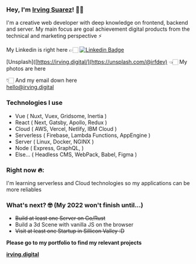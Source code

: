 ### Hey, I'm [Irving Suarez](https://irving.digital)! 🤙🏻


I'm a creative web developer with deep knowledge on frontend, backend and server. My main focus are goal achievement digital products from the technical and marketing perspective ⚡️
<br/>


My Linkedin is right here 👉🏻 [![Linkedin Badge](https://img.shields.io/badge/-LinkedIn-blue?style=flat-square&logo=Linkedin&logoColor=white&link=https://github.com/IrfDev/)](https://www.linkedin.com/in/irving-suarez/)  <br/>

[Unsplash]([https://irving.digital/](https://unsplash.com/@irfdev) 👈🏻 My photos are here 

👇🏻 And my email down here  <br/>
<hello@irving.digital>

### Technologies I use
- Vue ( Nuxt, Vuex, Gridsome, Inertia )
- React ( Next, Gatsby, Apollo, Redux )
- Cloud ( AWS, Vercel, Netlify, IBM Cloud )
- Serverless ( Firebase, Lambda Functions, AppEngine )
- Server ( Linux, Docker, NGINX )
- Node ( Express, GraphQL,  )
- Else... ( Headless CMS, WebPack, Babel, Figma )

### Right now 🔥: 

I'm learning serverless and Cloud technologies so my applications can be more reliables

### What's next? 🤓 (My 2022 won't finish until...)

- ~~Build at least one Server on Go/Rust~~
- Build a 3d Scene with vanilla JS on the browser
- ~~Visit at least one Startup in Sillicon Valley :D~~ 



**Please go to my portfolio to find my relevant projects**

**[irving.digital](https://irving.digital/)**

